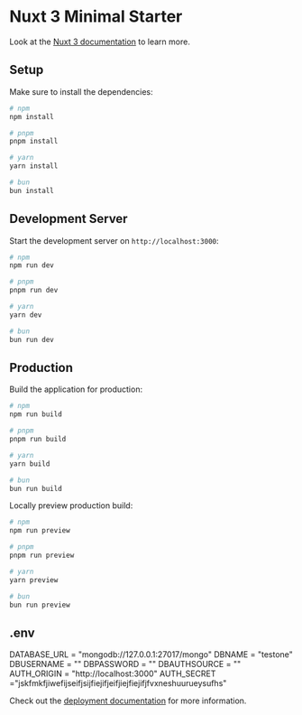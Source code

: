 # Nuxt 3 Minimal Starter

Look at the [Nuxt 3 documentation](https://nuxt.com/docs/getting-started/introduction) to learn more.

## Setup

Make sure to install the dependencies:

```bash
# npm
npm install

# pnpm
pnpm install

# yarn
yarn install

# bun
bun install
```

## Development Server

Start the development server on `http://localhost:3000`:

```bash
# npm
npm run dev

# pnpm
pnpm run dev

# yarn
yarn dev

# bun
bun run dev
```

## Production

Build the application for production:

```bash
# npm
npm run build

# pnpm
pnpm run build

# yarn
yarn build

# bun
bun run build
```

Locally preview production build:

```bash
# npm
npm run preview

# pnpm
pnpm run preview

# yarn
yarn preview

# bun
bun run preview
```

## .env
DATABASE_URL = "mongodb://127.0.0.1:27017/mongo"
DBNAME = "testone"
DBUSERNAME = ""
DBPASSWORD = ""
DBAUTHSOURCE = ""
AUTH_ORIGIN = "http://localhost:3000"
AUTH_SECRET ="jskfmkfjiwefijseifjsijfiejifjeifjiejfiejifjfvxneshuurueysufhs"



Check out the [deployment documentation](https://nuxt.com/docs/getting-started/deployment) for more information.
